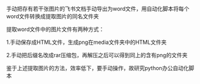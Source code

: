 #
手动把存有若干张图片的飞书文档手动导出为word文件，用自动化脚本将每个word文件转换成提取图片的同名文件夹

提取word文件中的图片文件有两种方式：

  1.手动保存成HTML文件，生成png在media文件夹中的HTML文件夹
  
  2.手动把后缀名改成rar压缩包，再解压之后可以得到同上的含有png的文件夹

鉴于上述提取图片的方法，效率低下，要手动操作，故研究python办公自动化脚本
